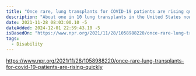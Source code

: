```yaml
---
title: "Once rare, lung transplants for COVID-19 patients are rising quickly"
description: "About one in 10 lung transplants in the United States now go to COVID-19 patients, according to data from the United Network for Organ Sharing, or UNOS."
date: 2021-11-28 08:03:00.10 -5
dateAdded: 2024-12-01 22:59:43.10 -5
isBasedOn: "https://www.npr.org/2021/11/28/1058988220/once-rare-lung-transplants-for-covid-19-patients-are-rising-quickly"
tags:
  - Disability
---
```


https://www.npr.org/2021/11/28/1058988220/once-rare-lung-transplants-for-covid-19-patients-are-rising-quickly
